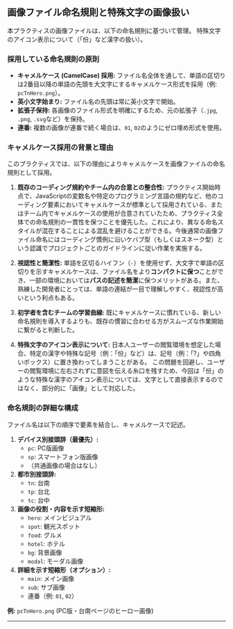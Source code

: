 ## 画像ファイル命名規則と特殊文字の画像扱い

本プラクティスの画像ファイルは、以下の命名規則に基づいて管理。
特殊文字のアイコン表示について（「份」など漢字の扱い）。

### 採用している命名規則の原則

* **キャメルケース (CamelCase) 採用:** ファイル名全体を通して、単語の区切りは2番目以降の単語の先頭を大文字にするキャメルケース形式を採用（例: `pcTnHero.png`）。
* **英小文字始まり:** ファイル名の先頭は常に英小文字で開始。
* **拡張子保持:** 各画像のファイル形式を明確にするため、元の拡張子（`.jpg`, `.png`, `.svg`など）を保持。
* **連番:** 複数の画像が連番で続く場合は、`01`, `02`のようにゼロ埋め形式を使用。

### キャメルケース採用の背景と理由

このプラクティスでは、以下の理由によりキャメルケースを画像ファイルの命名規則として採用。

1.  **既存のコーディング規約やチーム内の合意との整合性:**
    プラクティス開始時点で、JavaScriptの変数名や特定のプログラミング言語の規約など、他のコーディング要素においてキャメルケースが標準として採用されている、またはチーム内でキャメルケースの使用が合意されていたため、プラクティス全体での命名規則の一貫性を保つことを優先した。これにより、異なる命名スタイルが混在することによる混乱を避けることができる。今後通常の画像ファイル命名にはコーディング慣例に沿いケバブ型（もしくはスネーク型）という認識でプロジェクトごとのガイドラインに従い作業を実施する。

2.  **視認性と簡潔性:**
    単語を区切るハイフン（`-`）を使用せず、大文字で単語の区切りを示すキャメルケースは、ファイル名をより**コンパクトに保つ**ことができ、一部の環境においては**パスの記述を簡潔**に保つメリットがある。また、熟練した開発者にとっては、単語の連結が一目で理解しやすく、視認性が高いという利点もある。

3.  **初学者を含むチームの学習曲線:**
    既にキャメルケースに慣れている、新しい命名規則を導入するよりも、既存の慣習に合わせる方がスムーズな作業開始に繋がると判断した。

4.  **特殊文字のアイコン表示について:**
    日本人ユーザーの閲覧環境を想定した場合、特定の漢字や特殊な記号（例：「份」など）は、記号（例：「?」や四角いボックス）に置き換わってしまうことがある。
    この問題を回避し、ユーザーの閲覧環境に左右されずに意図を伝える糸口を残すため、今回は「份」のような特殊な漢字のアイコン表示については、文字として直接表示するのではなく、部分的に「画像」として対応した。

### 命名規則の詳細な構成

ファイル名は以下の順序で要素を結合し、キャメルケースで記述。

1.  **デバイス別接頭辞（最優先）:**
    * `pc`: PC版画像
    * `sp`: スマートフォン版画像
    * （共通画像の場合はなし）
2.  **都市別接頭辞:**
    * `tn`: 台南
    * `tp`: 台北
    * `tc`: 台中
3.  **画像の役割・内容を示す短縮形:**
    * `hero`: メインビジュアル
    * `spot`: 観光スポット
    * `food`: グルメ
    * `hotel`: ホテル
    * `bg`: 背景画像
    * `modal`: モーダル画像
4.  **詳細を示す短縮形（オプション）:**
    * `main`: メイン画像
    * `sub`: サブ画像
    * 連番（例: `01`, `02`）

**例:** `pcTnHero.png` (PC版・台南ページのヒーロー画像)

---


